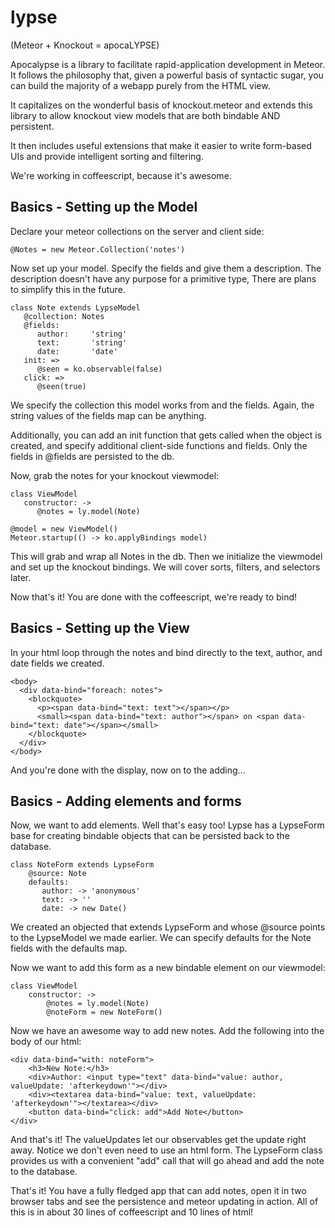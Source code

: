 lypse
=======
(Meteor + Knockout = apocaLYPSE)

Apocalypse is a library to facilitate rapid-application development in Meteor. 
It follows the philosophy that, given a powerful basis of syntactic sugar,
you can build the majority of a webapp purely from the HTML view.

It capitalizes on the wonderful basis of knockout.meteor and extends this
library to allow knockout view models that are both bindable AND persistent.

It then includes useful extensions that make it easier to write form-based UIs
and provide intelligent sorting and filtering.

We're working in coffeescript, because it's awesome.

Basics - Setting up the Model
-----------------------------

Declare your meteor collections on the server and client side:

    @Notes = new Meteor.Collection('notes')

Now set up your model. Specify the fields and give them a description.
The description doesn't have any purpose for a primitive type, There are
plans to simplify this in the future.

    class Note extends LypseModel
       @collection: Notes
       @fields:
          author:     'string'
          text:       'string'
          date:       'date'
       init: =>
          @seen = ko.observable(false)
       click: =>
          @seen(true)

We specify the collection this model works from and the fields.
Again, the string values of the fields map can be anything.

Additionally, you can add an init function that gets called
when the object is created, and specify additional client-side
functions and fields. Only the fields in @fields are persisted to the db.

Now, grab the notes for your knockout viewmodel:

    class ViewModel
       constructor: ->
          @notes = ly.model(Note)

    @model = new ViewModel()
    Meteor.startup(() -> ko.applyBindings model)

This will grab and wrap all Notes in the db.
Then we initialize the viewmodel and set up the knockout bindings.
We will cover sorts, filters, and selectors later.

Now that's it! You are done with the coffeescript, we're ready to bind!


Basics - Setting up the View
-------------------------------

In your html loop through the notes and bind directly to the text, author, and date fields we created.

    <body>
      <div data-bind="foreach: notes">
        <blockquote>
          <p><span data-bind="text: text"></span></p>
          <small><span data-bind="text: author"></span> on <span data-bind="text: date"></span></small>
        </blockquote>
      </div>
    </body>

And you're done with the display, now on to the adding...


Basics - Adding elements and forms
-----------------------------------

Now, we want to add elements. Well that's easy too!
Lypse has a LypseForm base for creating bindable objects that can be persisted back to the database.

    class NoteForm extends LypseForm
        @source: Note
        defaults:
           author: -> 'anonymous'
           text: -> ''
           date: -> new Date()

We created an objected that extends LypseForm and whose @source points to the LypseModel we made earlier.
We can specify defaults for the Note fields with the defaults map.

Now we want to add this form as a new bindable element on our viewmodel:

    class ViewModel
        constructor: ->
            @notes = ly.model(Note)
            @noteForm = new NoteForm()

Now we have an awesome way to add new notes. Add the following into the body of our html:

    <div data-bind="with: noteForm">
        <h3>New Note:</h3>
        <div>Author: <input type="text" data-bind="value: author, valueUpdate: 'afterkeydown'"></div>
        <div><textarea data-bind="value: text, valueUpdate: 'afterkeydown'"></textarea></div>
        <button data-bind="click: add">Add Note</button>
    </div>

And that's it! The valueUpdates let our observables get the update right away. Notice we don't even need to use
an html form. The LypseForm class provides us with a convenient "add" call that will go ahead and add the note
to the database.

That's it! You have a fully fledged app that can add notes, open it in two browser tabs and see the persistence
and meteor updating in action. All of this is in about 30 lines of coffeescript and 10 lines of html!
